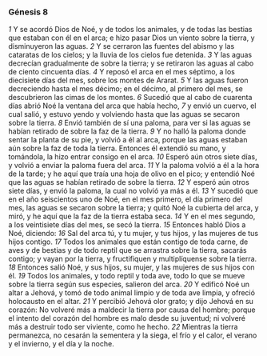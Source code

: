 ### Génesis 8

_1_ Y se acordó Dios de Noé, y de todos los animales, y de todas las bestias que estaban con él en el arca; e hizo pasar Dios un viento sobre la tierra, y disminuyeron las aguas.
_2_ Y se cerraron las fuentes del abismo y las cataratas de los cielos; y la lluvia de los cielos fue detenida.
_3_ Y las aguas decrecían gradualmente de sobre la tierra; y se retiraron las aguas al cabo de ciento cincuenta días.
_4_ Y reposó el arca en el mes séptimo, a los diecisiete días del mes, sobre los montes de Ararat.
_5_ Y las aguas fueron decreciendo hasta el mes décimo; en el décimo, al primero del mes, se descubrieron las cimas de los montes.
_6_ Sucedió que al cabo de cuarenta días abrió Noé la ventana del arca que había hecho,
_7_ y envió un cuervo, el cual salió, y estuvo yendo y volviendo hasta que las aguas se secaron sobre la tierra.
_8_ Envió también de sí una paloma, para ver si las aguas se habían retirado de sobre la faz de la tierra.
_9_ Y no halló la paloma donde sentar la planta de su pie, y volvió a él al arca, porque las aguas estaban aún sobre la faz de toda la tierra. Entonces él extendió su mano, y tomándola, la hizo entrar consigo en el arca.
_10_ Esperó aún otros siete días, y volvió a enviar la paloma fuera del arca.
_11_ Y la paloma volvió a él a la hora de la tarde; y he aquí que traía una hoja de olivo en el pico; y entendió Noé que las aguas se habían retirado de sobre la tierra.
_12_ Y esperó aún otros siete días, y envió la paloma, la cual no volvió ya más a él.
_13_ Y sucedió que en el año seiscientos uno de Noé, en el mes primero, el día primero del mes, las aguas se secaron sobre la tierra; y quitó Noé la cubierta del arca, y miró, y he aquí que la faz de la tierra estaba seca.
_14_ Y en el mes segundo, a los veintisiete días del mes, se secó la tierra.
_15_ Entonces habló Dios a Noé, diciendo:
_16_ Sal del arca tú, y tu mujer, y tus hijos, y las mujeres de tus hijos contigo.
_17_ Todos los animales que están contigo de toda carne, de aves y de bestias y de todo reptil que se arrastra sobre la tierra, sacarás contigo; y vayan por la tierra, y fructifiquen y multiplíquense sobre la tierra.
_18_ Entonces salió Noé, y sus hijos, su mujer, y las mujeres de sus hijos con él.
_19_ Todos los animales, y todo reptil y toda ave, todo lo que se mueve sobre la tierra según sus especies, salieron del arca.
_20_ Y edificó Noé un altar a Jehová, y tomó de todo animal limpio y de toda ave limpia, y ofreció holocausto en el altar.
_21_ Y percibió Jehová olor grato; y dijo Jehová en su corazón: No volveré más a maldecir la tierra por causa del hombre; porque el intento del corazón del hombre es malo desde su juventud; ni volveré más a destruir todo ser viviente, como he hecho.
_22_ Mientras la tierra permanezca, no cesarán la sementera y la siega, el frío y el calor, el verano y el invierno, y el día y la noche. 



